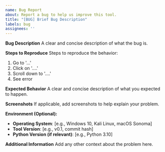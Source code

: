```yaml
---
name: Bug Report
about: Report a bug to help us improve this tool.
title: "[BUG] Brief Bug Description"
labels: bug
assignees: ''
---
```


**Bug Description**
A clear and concise description of what the bug is.

**Steps to Reproduce**
Steps to reproduce the behavior:
1. Go to '...'
2. Click on '....'
3. Scroll down to '....'
4. See error

**Expected Behavior**
A clear and concise description of what you expected to happen.

**Screenshots**
If applicable, add screenshots to help explain your problem.

**Environment (Optional):**
* **Operating System**: [e.g., Windows 10, Kali Linux, macOS Sonoma]
* **Tool Version**: [e.g., v0.1, commit hash]
* **Python Version (if relevant)**: [e.g., Python 3.10]

**Additional Information**
Add any other context about the problem here.
